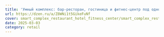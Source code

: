 ```yaml
---
title: 'Умный комплекс: бар-ресторан, гостиница и фитнес-центр под одной крышей'
url: https://dzen.ru/a/Z8WNi1t5GikeFuNf
cover: smart_complex_restaurant_hotel_fitness_center/smart_complex_restaurant_hotel_fitness_center.webp
date: 2025-03-03
category: retail
---
```

